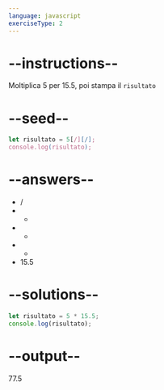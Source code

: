 ```yaml
---
language: javascript
exerciseType: 2
---
```


# --instructions--

Moltiplica 5 per 15.5, poi stampa il `risultato`

# --seed--

```javascript
let risultato = 5[/][/];
console.log(risultato);
```

# --answers--

-  / 
-  - 
-  + 
-  * 
- 15.5

# --solutions--

```javascript
let risultato = 5 * 15.5;
console.log(risultato);
```

# --output--

77.5
